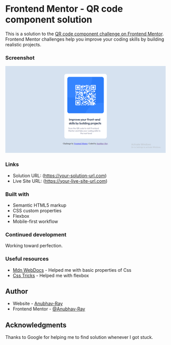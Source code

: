 # Frontend Mentor - QR code component solution

This is a solution to the [QR code component challenge on Frontend Mentor](https://www.frontendmentor.io/challenges/qr-code-component-iux_sIO_H). Frontend Mentor challenges help you improve your coding skills by building realistic projects. 



### Screenshot

<img src="/Screenshot.png" alt="screen-shot">

### Links

- Solution URL: (https://your-solution-url.com)
- Live Site URL: (https://your-live-site-url.com)



### Built with

- Semantic HTML5 markup
- CSS custom properties
- Flexbox
- Mobile-first workflow

### Continued development

Working toward perfection.


### Useful resources

- [Mdn WebDocs](https://developer.mozilla.org/en-US/) - Helped me with basic properties of Css
- [Css Tricks](https://css-tricks.com/) - Helped me with flexbox

## Author

- Website - [Anubhav-Ray](https://www.your-site.com)
- Frontend Mentor - [@Anubhav-Ray](https://www.frontendmentor.io/profile/Anubhav-Ray)



## Acknowledgments

Thanks to Google for helping me to find solution whenever I got stuck.


